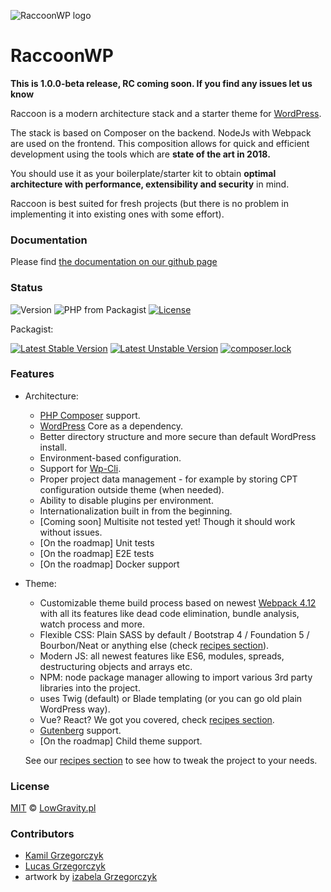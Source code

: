 ![RaccoonWP logo](https://lowgravity.pl/raccoon-head-scaled-small.png)
# RaccoonWP
**This is 1.0.0-beta release, RC coming soon. If you find any issues let us know**

Raccoon is a modern architecture stack and a starter theme for [WordPress](https://wordpress.org/). 

The stack is based on Composer on the backend. NodeJs with Webpack are used on the frontend. 
This composition allows for quick and efficient development using the tools which are **state of the art in 2018.**  

You should use it as your boilerplate/starter kit to obtain **optimal architecture with performance, extensibility and security** in mind.

Raccoon is best suited for fresh projects (but there is no problem in implementing it into existing ones with some effort).

### Documentation
Please find [the documentation on our github page](https://raccoonwp.lowgravity.pl)

### Status
![Version](https://img.shields.io/badge/Version-1.0.0--alpha-yellowgreen.svg)
![PHP from Packagist](https://img.shields.io/packagist/php-v/lowgravitypl/raccoonwp.svg)
[![License](https://poser.pugx.org/lowgravitypl/raccoonwp/license)](https://packagist.org/packages/lowgravitypl/raccoonwp)

Packagist:

[![Latest Stable Version](https://poser.pugx.org/lowgravitypl/raccoonwp/v/stable)](https://packagist.org/packages/lowgravitypl/raccoonwp)
[![Latest Unstable Version](https://poser.pugx.org/lowgravitypl/raccoonwp/v/unstable)](https://packagist.org/packages/lowgravitypl/raccoonwp)
[![composer.lock](https://poser.pugx.org/lowgravitypl/raccoonwp/composerlock)](https://packagist.org/packages/lowgravitypl/raccoonwp)
### Features
- Architecture:
    - [PHP Composer](https://getcomposer.org/) support.
    - [WordPress](https://wordpress.org/) Core as a dependency.
    - Better directory structure and more secure than default WordPress install.
    - Environment-based configuration.
    - Support for [Wp-Cli](https://wp-cli.org/).
    - Proper project data management - for example by storing CPT configuration outside theme (when needed).
    - Ability to disable plugins per environment.  
    - Internationalization built in from the beginning.
    - [Coming soon] Multisite not tested yet! Though it should work without issues.
    - [On the roadmap] Unit tests
    - [On the roadmap] E2E tests
    - [On the roadmap] Docker support
- Theme:
    - Customizable theme build process based on newest [Webpack 4.12](https://webpack.js.org/) with all its features
    like dead code elimination, bundle analysis, watch process and more.
    - Flexible CSS: Plain SASS by default / Bootstrap 4 / Foundation 5 / Bourbon/Neat or anything else (check [recipes section](https://raccoonwp.lowgravity.pl/recipes)).
    - Modern JS: all newest features like ES6, modules, spreads, destructuring objects and arrays etc.
    - NPM: node package manager allowing to import various 3rd party libraries into the project.
    - uses Twig (default) or Blade templating (or you can go old plain WordPress way).
    - Vue? React? We got you covered, check [recipes section](https://raccoonwp.lowgravity.pl/recipes).
    - [Gutenberg](https://wordpress.org/gutenberg/) support. 
    - [On the roadmap] Child theme support.
    
    See our [recipes section](https://raccoonwp.lowgravity.pl/recipes) to see how to tweak the project to your needs.

### License
[MIT](LICENSE.md) © [LowGravity.pl](https://lowgravity.pl)

### Contributors
- [Kamil Grzegorczyk](https://kamilgrzegorczyk.com)
- [Lucas Grzegorczyk](https://github.com/furai)
- artwork by [izabela Grzegorczyk](https://www.behance.net/IzaGrzegorczyk)